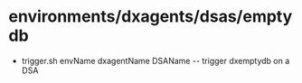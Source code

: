 # environments/dxagents/dsas/emptydb
* trigger.sh envName dxagentName DSAName -- trigger dxemptydb on a DSA
